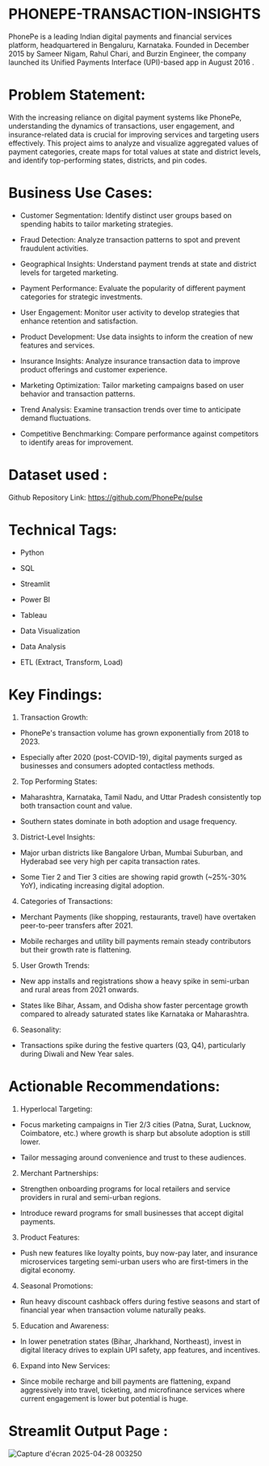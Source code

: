 # PHONEPE-TRANSACTION-INSIGHTS
PhonePe is a leading Indian digital payments and financial services platform, headquartered in Bengaluru, Karnataka. Founded in December 2015 by Sameer Nigam, Rahul Chari, and Burzin Engineer, the company launched its Unified Payments Interface (UPI)-based app in August 2016 .

# Problem Statement:
With the increasing reliance on digital payment systems like PhonePe, understanding the dynamics of transactions, user engagement, and insurance-related data is crucial for improving services and targeting users effectively. This project aims to analyze and visualize aggregated values of payment categories, create maps for total values at state and district levels, and identify top-performing states, districts, and pin codes.

# Business Use Cases:


* Customer Segmentation: Identify distinct user groups based on spending habits to tailor marketing strategies.


* Fraud Detection: Analyze transaction patterns to spot and prevent fraudulent activities.


* Geographical Insights: Understand payment trends at state and district levels for targeted marketing.


* Payment Performance: Evaluate the popularity of different payment categories for strategic investments.


* User Engagement: Monitor user activity to develop strategies that enhance retention and satisfaction.


* Product Development: Use data insights to inform the creation of new features and services.


* Insurance Insights: Analyze insurance transaction data to improve product offerings and customer experience.


* Marketing Optimization: Tailor marketing campaigns based on user behavior and transaction patterns.


* Trend Analysis: Examine transaction trends over time to anticipate demand fluctuations.


* Competitive Benchmarking: Compare performance against competitors to identify areas for improvement.


# Dataset used :

Github Repository Link: https://github.com/PhonePe/pulse

# Technical Tags:


* Python


* SQL


* Streamlit


* Power BI


* Tableau 


* Data Visualization


* Data Analysis


* ETL (Extract, Transform, Load)


# Key Findings:

1. Transaction Growth:

* PhonePe's transaction volume has grown exponentially from 2018 to 2023.

* Especially after 2020 (post-COVID-19), digital payments surged as businesses and consumers adopted contactless methods.

2. Top Performing States:

* Maharashtra, Karnataka, Tamil Nadu, and Uttar Pradesh consistently top both transaction count and value.

* Southern states dominate in both adoption and usage frequency.

3. District-Level Insights:

* Major urban districts like Bangalore Urban, Mumbai Suburban, and Hyderabad see very high per capita transaction rates.

* Some Tier 2 and Tier 3 cities are showing rapid growth (~25%-30% YoY), indicating increasing digital adoption.

4. Categories of Transactions:

* Merchant Payments (like shopping, restaurants, travel) have overtaken peer-to-peer transfers after 2021.

* Mobile recharges and utility bill payments remain steady contributors but their growth rate is flattening.

5. User Growth Trends:

* New app installs and registrations show a heavy spike in semi-urban and rural areas from 2021 onwards.

* States like Bihar, Assam, and Odisha show faster percentage growth compared to already saturated states like Karnataka or Maharashtra.

6. Seasonality:

* Transactions spike during the festive quarters (Q3, Q4), particularly during Diwali and New Year sales.

# Actionable Recommendations:

1. Hyperlocal Targeting:

* Focus marketing campaigns in Tier 2/3 cities (Patna, Surat, Lucknow, Coimbatore, etc.) where growth is sharp but absolute adoption is still lower.

* Tailor messaging around convenience and trust to these audiences.

2. Merchant Partnerships:

* Strengthen onboarding programs for local retailers and service providers in rural and semi-urban regions.

* Introduce reward programs for small businesses that accept digital payments.

3. Product Features:

* Push new features like loyalty points, buy now-pay later, and insurance microservices targeting semi-urban users who are first-timers in the digital economy.

4. Seasonal Promotions:

* Run heavy discount cashback offers during festive seasons and start of financial year when transaction volume naturally peaks.

5. Education and Awareness:

* In lower penetration states (Bihar, Jharkhand, Northeast), invest in digital literacy drives to explain UPI safety, app features, and incentives.

6. Expand into New Services:

* Since mobile recharge and bill payments are flattening, expand aggressively into travel, ticketing, and microfinance services where current engagement is lower but potential is huge.


# Streamlit Output Page :

![Capture d'écran 2025-04-28 003250](https://github.com/user-attachments/assets/084f90ef-ab6d-49e7-b74b-58b78591b266)









